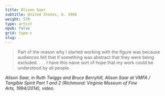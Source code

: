 ```yaml
---
title: Alison Saar
subtitle: United States, b. 1956
weight: 570
type: artist
epub: false
grid: type-c
slug: .
---
```


>Part of the reason why I started working with the figure was because audiences felt that if something was abstract that they were being excluded. . . . I have this naive sort of hope that my work could be understood by all people.

<cite>Alison Saar, in Ruth Twiggs and Bruce Berryhill, *Alison Saar at VMFA / Tangible Spirit Part 1 and 2* (Richmond: Virginia Museum of Fine Arts, 1994/2014), video.</cite>
